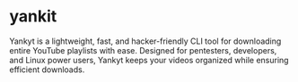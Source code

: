 # yankit

Yankyt is a lightweight, fast, and hacker-friendly CLI tool for downloading entire YouTube playlists with ease. Designed for pentesters, developers, and Linux power users, Yankyt keeps your videos organized while ensuring efficient downloads.
